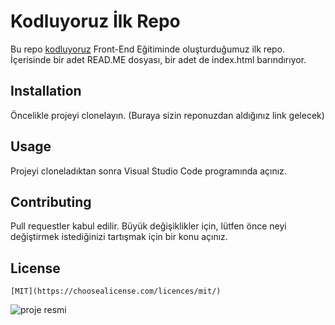 # Kodluyoruz İlk Repo
Bu repo [kodluyoruz](https://www.kodluyoruz.org/) Front-End Eğitiminde oluşturduğumuz ilk repo. İçerisinde bir adet READ.ME dosyası, bir adet de index.html barındırıyor.

## Installation
Öncelikle projeyi clonelayın. (Buraya sizin reponuzdan aldığınız link gelecek)

## Usage
Projeyi cloneladıktan sonra Visual Studio Code programında açınız.

## Contributing
Pull requestler kabul edilir. Büyük değişiklikler için, lütfen önce neyi değiştirmek istediğinizi tartışmak için bir konu açınız.

## License
    [MIT](https://choosealicense.com/licences/mit/)

![proje resmi](kodluyoruz.jpg)